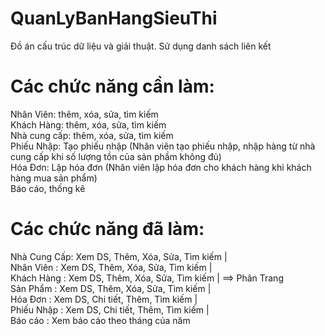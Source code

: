 # QuanLyBanHangSieuThi
Đồ án cấu trúc dữ liệu và giải thuật. Sử dụng danh sách liên kết
# Các chức năng cần làm:
Nhân Viên: thêm, xóa, sửa, tìm kiếm  
Khách Hàng: thêm, xóa, sửa, tìm kiếm  
Nhà cung cấp: thêm, xóa, sửa, tìm kiếm  
Phiếu Nhập: Tạo phiếu nhập (Nhân viên tạo phiếu nhập, nhập hàng từ nhà cung cấp khi số lượng tồn của sản phầm không đủ)  
Hóa Đơn: Lập hóa đơn (Nhân viên lập hóa đơn cho khách hàng khi khách hàng mua sản phẩm)  
Báo cáo, thống kê  

# Các chức năng đã làm:
Nhà Cung Cấp: Xem DS, Thêm, Xóa, Sửa, Tìm kiếm  |  
Nhân Viên   : Xem DS, Thêm, Xóa, Sửa, Tìm kiếm  |  
Khách Hàng  : Xem DS, Thêm, Xóa, Sửa, Tìm kiếm  | ==> Phân Trang  
Sản Phẩm    : Xem DS, Thêm, Xóa, Sửa, Tìm kiếm  |  
Hóa Đơn     : Xem DS, Chi tiết, Thêm, Tìm kiếm  |  
Phiếu Nhập  : Xem DS, Chi tiết, Thêm, Tìm kiếm  |  
Báo cáo	    : Xem báo cáo theo tháng của năm  
